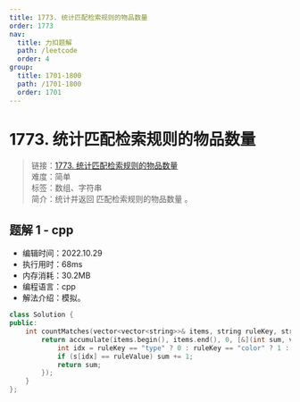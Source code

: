 ```yaml
---
title: 1773. 统计匹配检索规则的物品数量
order: 1773
nav:
  title: 力扣题解
  path: /leetcode
  order: 4
group:
  title: 1701-1800
  path: /1701-1800
  order: 1701
---
```


# 1773. 统计匹配检索规则的物品数量

> 链接：[1773. 统计匹配检索规则的物品数量](https://leetcode.cn/problems/count-items-matching-a-rule/)  
> 难度：简单  
> 标签：数组、字符串  
> 简介：统计并返回 匹配检索规则的物品数量 。

## 题解 1 - cpp

- 编辑时间：2022.10.29
- 执行用时：68ms
- 内存消耗：30.2MB
- 编程语言：cpp
- 解法介绍：模拟。

```cpp
class Solution {
public:
    int countMatches(vector<vector<string>>& items, string ruleKey, string ruleValue) {
        return accumulate(items.begin(), items.end(), 0, [&](int sum, vector<string> &s){
            int idx = ruleKey == "type" ? 0 : ruleKey == "color" ? 1 : 2;
            if (s[idx] == ruleValue) sum += 1;
            return sum;
        });
    }
};
```

